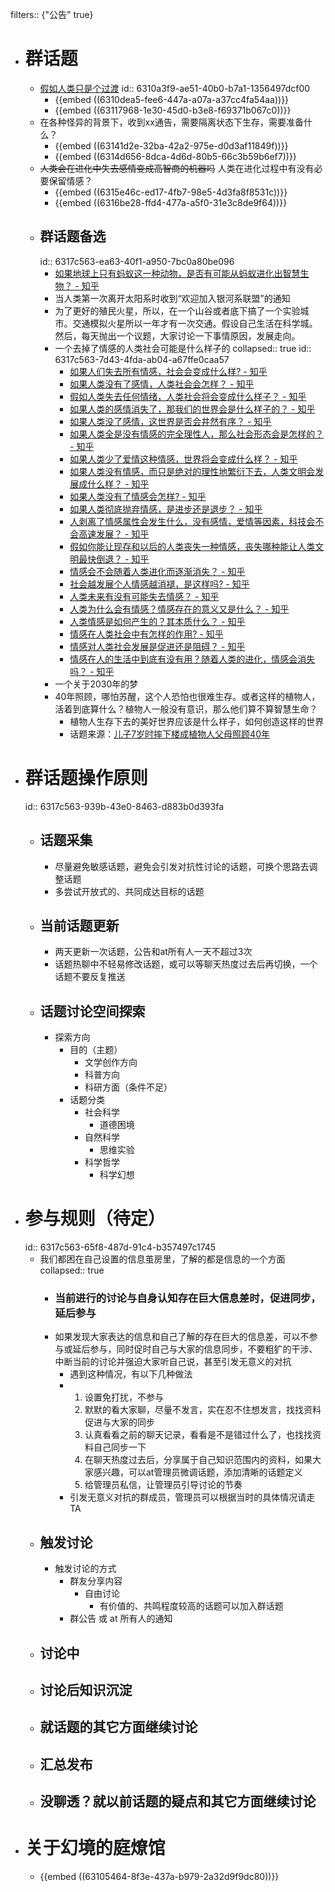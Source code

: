 filters:: {"公告" true}

- # 群话题
	- [假如人类只是个过渡](https://blog.sciencenet.cn/home.php?mod=space&uid=3408518&do=blog&id=1322974)
	  id:: 6310a3f9-ae51-40b0-b7a1-1356497dcf00
		- {{embed ((6310dea5-fee6-447a-a07a-a37cc4fa54aa))}}
		- {{embed ((63117968-1e30-45d0-b3e8-f69371b067c0))}}
	- 在各种怪异的背景下，收到xx通告，需要隔离状态下生存，需要准备什么？
		- {{embed ((63141d2e-32ba-42a2-975e-d0d3af11849f))}}
		- {{embed ((6314d656-8dca-4d6d-80b5-66c3b59b6ef7))}}
	- ~~人类会在进化中失去感情变成高智商的机器吗~~ 人类在进化过程中有没有必要保留情感？
		- {{embed ((6315e46c-ed17-4fb7-98e5-4d3fa8f8531c))}}
		- {{embed ((6316be28-ffd4-477a-a5f0-31e3c8de9f64))}}
	- ## 群话题备选
	  id:: 6317c563-ea63-40f1-a950-7bc0a80be096
		- [如果地球上只有蚂蚁这一种动物，是否有可能从蚂蚁进化出智慧生物？ - 知乎](https://www.zhihu.com/question/551632432)
		- 当人类第一次离开太阳系时收到“欢迎加入银河系联盟”的通知
		- 为了更好的殖民火星，所以，在一个山谷或者底下搞了一个实验城市。交通模拟火星所以一年才有一次交通。假设自己生活在科学城。然后，每天抛出一个议题，大家讨论一下事情原因，发展走向。
		- 一个去掉了情感的人类社会可能是什么样子的
		  collapsed:: true
		  id:: 6317c563-7d43-4fda-ab04-a67ffe0caa57
			- [如果人们失去所有情感，社会会变成什么样? - 知乎](https://www.zhihu.com/question/273915091)
			- [如果人类没有了感情，人类社会会怎样？ - 知乎](https://www.zhihu.com/question/39421079)
			- [假如人类失去任何情绪，人类社会将会变成什么样子？ - 知乎](https://www.zhihu.com/question/517518670)
			- [如果人类的感情消失了，那我们的世界会是什么样子的？ - 知乎](https://www.zhihu.com/question/316325267)
			- [如果人类没了感情，这世界是否会井然有序？ - 知乎](https://www.zhihu.com/question/490633385/answer/2158174419)
			- [如果人类全是没有情感的完全理性人，那么社会形态会是怎样的？ - 知乎](https://www.zhihu.com/question/459931181)
			- [如果人类少了爱情这种情感，世界将会变成什么样？ - 知乎](https://www.zhihu.com/question/442863045)
			- [如果人类没有情感，而只是绝对的理性地繁衍下去，人类文明会发展成什么样？ - 知乎](https://www.zhihu.com/question/394447099)
			- [如果人类没有了情感会怎样? - 知乎](https://www.zhihu.com/question/343888296)
			- [如果人类彻底抛弃情感，是进步还是退步？ - 知乎](https://www.zhihu.com/question/31651175)
			- [人剥离了情感属性会发生什么，没有感情，爱情等因素，科技会不会高速发展？ - 知乎](https://www.zhihu.com/question/37699786)
			- [假如你能让现存和以后的人类丧失一种情感，丧失哪种能让人类文明最快倒退？ - 知乎](https://www.zhihu.com/question/322731061)
			- [情感会不会随着人类进化而逐渐消失？ - 知乎](https://www.zhihu.com/question/27997378)
			- [社会越发展个人情感越消褪，是这样吗? - 知乎](https://www.zhihu.com/question/507310290)
			- [人类未来有没有可能失去情感？ - 知乎](https://www.zhihu.com/question/325312933)
			- [人类为什么会有情感？情感存在的意义又是什么？ - 知乎](https://www.zhihu.com/question/274687168)
			- [人类情感是如何产生的？其本质什么？ - 知乎](https://www.zhihu.com/question/310769236)
			- [情感在人类社会中有怎样的作用? - 知乎](https://www.zhihu.com/question/342167836)
			- [情感对人类社会发展是促进还是阻碍？ - 知乎](https://www.zhihu.com/question/385430152)
			- [情感在人的生活中到底有没有用？随着人类的进化，情感会消失吗？ - 知乎](https://www.zhihu.com/question/29556220)
		- 一个关于2030年的梦
		- 40年照顾，哪怕苏醒，这个人恐怕也很难生存。或者这样的植物人，活着到底算什么？植物人一般没有意识，那么他们算不算智慧生命？
			- 植物人生存下去的美好世界应该是什么样子，如何创造这样的世界
			- 话题来源：[儿子7岁时摔下楼成植物人父母照顾40年](https://m.weibo.cn/status/4810672737879466?sourceType=weixin&from=10C3495010&wm=9012_2005&featurecode=newtitle)
- # 群话题操作原则
  id:: 6317c563-939b-43e0-8463-d883b0d393fa
	- ## 话题采集
		- 尽量避免敏感话题，避免会引发对抗性讨论的话题，可换个思路去调整话题
		- 多尝试开放式的、共同成达目标的话题
	- ## 当前话题更新
		- 两天更新一次话题，公告和at所有人一天不超过3次
		- 话题热聊中不轻易修改话题，或可以等聊天热度过去后再切换，一个话题不要反复推送
	- ## 话题讨论空间探索
		- 探索方向
			- 目的（主题）
				- 文学创作方向
				- 科普方向
				- 科研方面（条件不足）
			- 话题分类
				- 社会科学
					- 道德困境
				- 自然科学
					- 思维实验
				- 科学哲学
					- 科学幻想
- # 参与规则（待定）
  id:: 6317c563-65f8-487d-91c4-b357497c1745
	- 我们都困在自己设置的信息茧房里，了解的都是信息的一个方面
	  collapsed:: true
		- ### 当前进行的讨论与自身认知存在巨大信息差时，促进同步，延后参与
		- 如果发现大家表达的信息和自己了解的存在巨大的信息差，可以不参与或延后参与，同时促时自己与大家的信息同步，不要粗犷的干涉、中断当前的讨论并强迫大家听自己说，甚至引发无意义的对抗
			- 遇到这种情况，有以下几种做法
			- 1. 设置免打扰，不参与
			  2. 默默的看大家聊，尽量不发言，实在忍不住想发言，找找资料促进与大家的同步
			  3. 认真看看之前的聊天记录，看看是不是错过什么了，也找找资料自己同步一下
			  4. 在聊天热度过去后，分享属于自己知识范围内的资料，如果大家感兴趣，可以at管理员微调话题，添加清晰的话题定义
			  5. 给管理员私信，让管理员引导讨论的节奏
			- 引发无意义对抗的群成员，管理员可以根据当时的具体情况请走TA
	- ## 触发讨论
		- 触发讨论的方式
			- 群友分享内容
				- 自由讨论
					- 有价值的、共鸣程度较高的话题可以加入群话题
			- 群公告 或 at 所有人的通知
	- ## 讨论中
	- ## 讨论后知识沉淀
	- ## 就话题的其它方面继续讨论
	- ## 汇总发布
	- ## 没聊透？就以前话题的疑点和其它方面继续讨论
- # 关于幻境的庭燎馆
	- {{embed ((63105464-8f3e-437a-b979-2a32d9f9dc80))}}